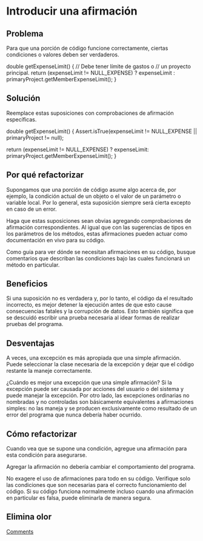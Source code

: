 # Introducir una afirmación

##  Problema

Para que una porción de código funcione correctamente, ciertas condiciones o valores deben ser verdaderos.

double getExpenseLimit() {
// Debe tener límite de gastos o
// un proyecto principal.
return (expenseLimit != NULL_EXPENSE) ?
expenseLimit :
primaryProject.getMemberExpenseLimit();
}

## Solución

Reemplace estas suposiciones con comprobaciones de afirmación específicas.


double getExpenseLimit() {
Assert.isTrue(expenseLimit != NULL_EXPENSE || primaryProject != null);

return (expenseLimit != NULL_EXPENSE) ?
expenseLimit:
primaryProject.getMemberExpenseLimit();
}

## Por qué refactorizar

Supongamos que una porción de código asume algo acerca de, por ejemplo, la condición actual de un objeto o el valor de un parámetro o variable local. Por lo general, esta suposición siempre será cierta excepto en caso de un error.

Haga que estas suposiciones sean obvias agregando comprobaciones de afirmación correspondientes. Al igual que con las sugerencias de tipos en los parámetros de los métodos, estas afirmaciones pueden actuar como documentación en vivo para su código.

Como guía para ver dónde se necesitan afirmaciones en su código, busque comentarios que describan las condiciones bajo las cuales funcionará un método en particular.

## Beneficios

Si una suposición no es verdadera y, por lo tanto, el código da el resultado incorrecto, es mejor detener la ejecución antes de que esto cause consecuencias fatales y la corrupción de datos. Esto también significa que se descuidó escribir una prueba necesaria al idear formas de realizar pruebas del programa.

## Desventajas

A veces, una excepción es más apropiada que una simple afirmación. Puede seleccionar la clase necesaria de la excepción y dejar que el código restante la maneje correctamente.

¿Cuándo es mejor una excepción que una simple afirmación? Si la excepción puede ser causada por acciones del usuario o del sistema y puede manejar la excepción. Por otro lado, las excepciones ordinarias no nombradas y no controladas son básicamente equivalentes a afirmaciones simples: no las maneja y se producen exclusivamente como resultado de un error del programa que nunca debería haber ocurrido.

## Cómo refactorizar

Cuando vea que se supone una condición, agregue una afirmación para esta condición para asegurarse.

Agregar la afirmación no debería cambiar el comportamiento del programa.

No exagere el uso de afirmaciones para todo en su código. Verifique solo las condiciones que son necesarias para el correcto funcionamiento del código. Si su código funciona normalmente incluso cuando una afirmación en particular es falsa, puede eliminarla de manera segura.

## Elimina olor
[Comments](../CodeSmell/Comments.md)